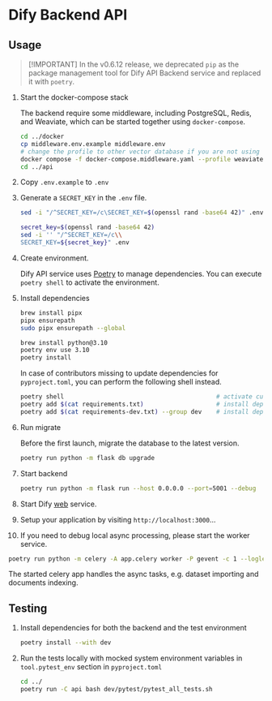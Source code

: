 # Dify Backend API

## Usage

> \[!IMPORTANT\] In the v0.6.12 release, we deprecated `pip` as the package management tool for Dify API Backend service and replaced it with `poetry`.

 1. Start the docker-compose stack

    The backend require some middleware, including PostgreSQL, Redis, and Weaviate, which can be started together using `docker-compose`.

    ```bash
    cd ../docker
    cp middleware.env.example middleware.env
    # change the profile to other vector database if you are not using weaviate
    docker compose -f docker-compose.middleware.yaml --profile weaviate -p dpf up -d
    cd ../api
    ```

 2. Copy `.env.example` to `.env`

 3. Generate a `SECRET_KEY` in the `.env` file.

    ```bash
    sed -i "/^SECRET_KEY=/c\SECRET_KEY=$(openssl rand -base64 42)" .env
    ```

    ```bash
    secret_key=$(openssl rand -base64 42)
    sed -i '' "/^SECRET_KEY=/c\\
    SECRET_KEY=${secret_key}" .env
    ```

 4. Create environment.

    Dify API service uses [Poetry](https://python-poetry.org/docs/) to manage dependencies. You can execute `poetry shell` to activate the environment.

 5. Install dependencies

    ```bash
    brew install pipx
    pipx ensurepath
    sudo pipx ensurepath --global
    
    brew install python@3.10
    poetry env use 3.10
    poetry install
    ```

    In case of contributors missing to update dependencies for `pyproject.toml`, you can perform the following shell instead.

    ```bash
    poetry shell                                          # activate current environment
    poetry add $(cat requirements.txt)                    # install dependencies of production and update pyproject.toml
    poetry add $(cat requirements-dev.txt) --group dev    # install dependencies of development and update pyproject.toml
    ```

 6. Run migrate

    Before the first launch, migrate the database to the latest version.

    ```bash
    poetry run python -m flask db upgrade
    ```

 7. Start backend

    ```bash
    poetry run python -m flask run --host 0.0.0.0 --port=5001 --debug
    ```

 8. Start Dify [web](../web) service.

 9. Setup your application by visiting `http://localhost:3000`...

10. If you need to debug local async processing, please start the worker service.

```bash
poetry run python -m celery -A app.celery worker -P gevent -c 1 --loglevel INFO -Q dataset,generation,mail,ops_trace,app_deletion
```

The started celery app handles the async tasks, e.g. dataset importing and documents indexing.

## Testing

1. Install dependencies for both the backend and the test environment

   ```bash
   poetry install --with dev
   ```

2. Run the tests locally with mocked system environment variables in `tool.pytest_env` section in `pyproject.toml`

   ```bash
   cd ../
   poetry run -C api bash dev/pytest/pytest_all_tests.sh
   ```